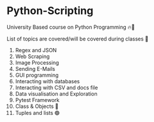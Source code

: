 # Python-Scripting
University Based course on Python Programming 🔥🎯

List of topics are covered/will be covered during classes 🎒
1. Regex and JSON
2. Web Scraping
3. Image Processing
4. Sending E-Mails
5. GUI programming
6. Interacting with databases
7. Interacting with CSV and docs file
8. Data visualisation and Exploration
9. Pytest Framework
10. Class & Objects 📗
11. Tuples and lists 🟢
